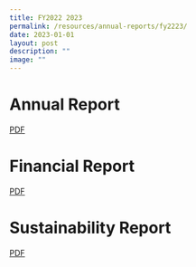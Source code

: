 ```yaml
---
title: FY2022 2023
permalink: /resources/annual-reports/fy2223/
date: 2023-01-01
layout: post
description: ""
image: ""
---
```

# **Annual Report**
[PDF](/files/resources/annual-reports/sdc_annual_report_fy2021_2022.pdf)

# **Financial Report**
[PDF](/files/resources/annual-reports/sdc_financial_report_fy2021_2022.pdf)

# **Sustainability Report**
[PDF](/files/resources/annual-reports/sdc_sustainability_report_fy2021_2022.pdf)